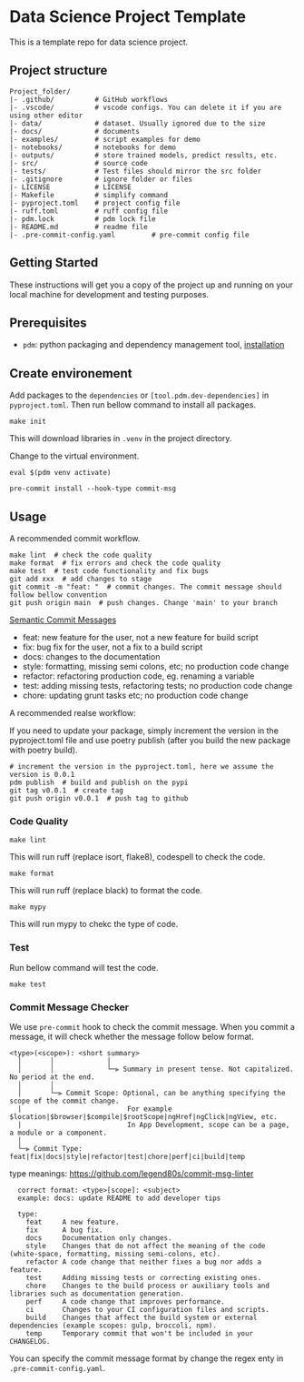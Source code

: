 # Data Science Project Template

This is a template repo for data science project.

## Project structure

```
Project_folder/
|- .github/          # GitHub workflows
|- .vscode/          # vscode configs. You can delete it if you are using other editor
|- data/             # dataset. Usually ignored due to the size
|- docs/             # documents
|- examples/         # script examples for demo
|- notebooks/        # notebooks for demo
|- outputs/          # store trained models, predict results, etc.
|- src/              # source code
|- tests/            # Test files should mirror the src folder
|- .gitignore        # ignore folder or files
|- LICENSE           # LICENSE
|- Makefile          # simplify command
|- pyproject.toml    # project config file
|- ruff.toml         # ruff config file
|- pdm.lock          # pdm lock file
|- README.md         # readme file
|- .pre-commit-config.yaml         # pre-commit config file
```

## Getting Started 
These instructions will get you a copy of the project up and running on your local machine for development and testing purposes.


## Prerequisites

- `pdm`: python packaging and dependency management tool, [installation](https://github.com/pdm-project/pdm?tab=readme-ov-file#installation)

## Create environement

Add packages to the `dependencies` or `[tool.pdm.dev-dependencies]` in `pyproject.toml`. Then run bellow command to install all packages.

```
make init
```

This will download libraries in `.venv` in the project directory.

Change to the virtual environment.
```
eval $(pdm venv activate)
```


```
pre-commit install --hook-type commit-msg
```

## Usage

A recommended commit workflow.

```
make lint  # check the code quality
make format  # fix errors and check the code quality
make test  # test code functionality and fix bugs
git add xxx  # add changes to stage
git commit -m "feat: "  # commit changes. The commit message should follow bellow convention
git push origin main  # push changes. Change 'main' to your branch
```

[Semantic Commit Messages](https://gist.github.com/joshbuchea/6f47e86d2510bce28f8e7f42ae84c716)

- feat: new feature for the user, not a new feature for build script
- fix: bug fix for the user, not a fix to a build script
- docs: changes to the documentation
- style: formatting, missing semi colons, etc; no production code change
- refactor: refactoring production code, eg. renaming a variable
- test: adding missing tests, refactoring tests; no production code change
- chore: updating grunt tasks etc; no production code change


A recommended realse workflow:

If you need to update your package, simply increment the version in the pyproject.toml file and use poetry publish (after you build the new package with poetry build).

```
# increment the version in the pyproject.toml, here we assume the version is 0.0.1
pdm publish  # build and publish on the pypi
git tag v0.0.1  # create tag
git push origin v0.0.1  # push tag to github
```


### Code Quality

```
make lint
```

This will run ruff (replace isort, flake8), codespell to check the code.

```
make format
```

This will run ruff (replace black) to format the code.

```
make mypy
```

This will run mypy to chekc the type of code.


### Test

Run bellow command will test the code.

```
make test
```


### Commit Message Checker

We use `pre-commit` hook to check the commit message. When you commit a message, it will check whether the message follow below format.

```
<type>(<scope>): <short summary>
  │       │             │
  │       │             └─⫸ Summary in present tense. Not capitalized. No period at the end.
  │       │
  │       └─⫸ Commit Scope: Optional, can be anything specifying the scope of the commit change.
  |                          For example $location|$browser|$compile|$rootScope|ngHref|ngClick|ngView, etc.
  |                          In App Development, scope can be a page, a module or a component.
  │
  └─⫸ Commit Type: feat|fix|docs|style|refactor|test|chore|perf|ci|build|temp
```


type meanings: https://github.com/legend80s/commit-msg-linter
```
  correct format: <type>[scope]: <subject>
  example: docs: update README to add developer tips

  type:
    feat     A new feature.
    fix      A bug fix.
    docs     Documentation only changes.
    style    Changes that do not affect the meaning of the code (white-space, formatting, missing semi-colons, etc).
    refactor A code change that neither fixes a bug nor adds a feature.
    test     Adding missing tests or correcting existing ones.
    chore    Changes to the build process or auxiliary tools and libraries such as documentation generation.
    perf     A code change that improves performance.
    ci       Changes to your CI configuration files and scripts.
    build    Changes that affect the build system or external dependencies (example scopes: gulp, broccoli, npm).
    temp     Temporary commit that won't be included in your CHANGELOG.
```

You can specify the commit message format by change the regex enty in `.pre-commit-config.yaml`. 
